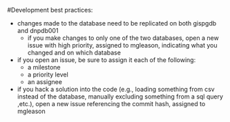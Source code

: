 #Development best practices:
- changes made to the database need to be replicated on both gispgdb and dnpdb001
	- if you make changes to only one of the two databases, open a new issue with high priority, assigned to mgleason, indicating what you changed and on which database
- if you open an issue, be sure to assign it each of the following:
	- a milestone
	- a priority level
	- an assignee
- if you hack a solution into the code (e.g., loading something from csv instead of the database, manually excluding something from a sql query ,etc.), open a new issue referencing the commit hash, assigned to mgleason
